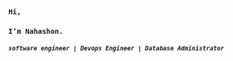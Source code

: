 ### `Hi,`
### `I’m Nahashon.`<br>
##### `software engineer | Devops Engineer | Database Administrator`
#

<!-- I am interested in web & desktop applications, android applications and operating systems

I am reachable via email _mwongeranahashon@gmail.com_ or via linkedin _nahashonm_

<!---
NahashonM/NahashonM is a ✨ special ✨ repository because its `README.md` (this file) appears on your GitHub profile.
You can click the Preview link to take a look at your changes.
--->
